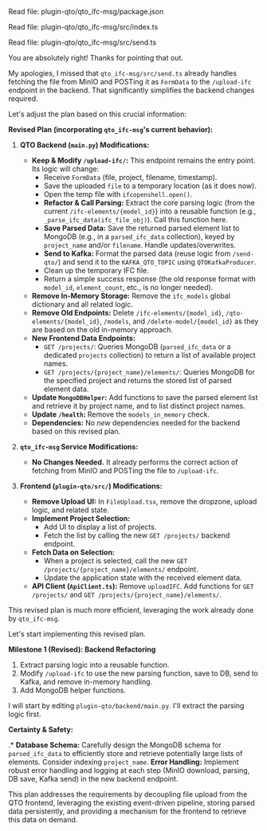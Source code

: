 

Read file: plugin-qto/qto_ifc-msg/package.json

Read file: plugin-qto/qto_ifc-msg/src/index.ts

Read file: plugin-qto/qto_ifc-msg/src/send.ts

You are absolutely right! Thanks for pointing that out.

My apologies, I missed that `qto_ifc-msg/src/send.ts` already handles fetching the file from MinIO and POSTing it as `FormData` to the `/upload-ifc` endpoint in the backend. That significantly simplifies the backend changes required.

Let's adjust the plan based on this crucial information:

**Revised Plan (incorporating `qto_ifc-msg`'s current behavior):**

1.  **QTO Backend (`main.py`) Modifications:**
    *   **Keep & Modify `/upload-ifc/`:** This endpoint remains the entry point. Its logic will change:
        *   Receive `FormData` (file, project, filename, timestamp).
        *   Save the uploaded `file` to a temporary location (as it does now).
        *   Open the temp file with `ifcopenshell.open()`.
        *   **Refactor & Call Parsing:** Extract the core parsing logic (from the current `/ifc-elements/{model_id}`) into a reusable function (e.g., `_parse_ifc_data(ifc_file_obj)`). Call this function here.
        *   **Save Parsed Data:** Save the returned parsed element list to MongoDB (e.g., in a `parsed_ifc_data` collection), keyed by `project_name` and/or `filename`. Handle updates/overwrites.
        *   **Send to Kafka:** Format the parsed data (reuse logic from `/send-qto/`) and send it to the `KAFKA_QTO_TOPIC` using `QTOKafkaProducer`.
        *   Clean up the temporary IFC file.
        *   Return a simple success response (the old response format with `model_id`, `element_count`, etc., is no longer needed).
    *   **Remove In-Memory Storage:** Remove the `ifc_models` global dictionary and all related logic.
    *   **Remove Old Endpoints:** Delete `/ifc-elements/{model_id}`, `/qto-elements/{model_id}`, `/models`, and `/delete-model/{model_id}` as they are based on the old in-memory approach.
    *   **New Frontend Data Endpoints:**
        *   `GET /projects/`: Queries MongoDB (`parsed_ifc_data` or a dedicated `projects` collection) to return a list of available project names.
        *   `GET /projects/{project_name}/elements/`: Queries MongoDB for the specified project and returns the stored list of parsed element data.
    *   **Update `MongoDBHelper`:** Add functions to save the parsed element list and retrieve it by project name, and to list distinct project names.
    *   **Update `/health`:** Remove the `models_in_memory` check.
    *   **Dependencies:** No *new* dependencies needed for the backend based on this revised plan.

2.  **`qto_ifc-msg` Service Modifications:**
    *   **No Changes Needed.** It already performs the correct action of fetching from MinIO and POSTing the file to `/upload-ifc`.

3.  **Frontend (`plugin-qto/src/`) Modifications:**
    *   **Remove Upload UI:** In `FileUpload.tsx`, remove the dropzone, upload logic, and related state.
    *   **Implement Project Selection:**
        *   Add UI to display a list of projects.
        *   Fetch the list by calling the new `GET /projects/` backend endpoint.
    *   **Fetch Data on Selection:**
        *   When a project is selected, call the new `GET /projects/{project_name}/elements/` endpoint.
        *   Update the application state with the received element data.
    *   **API Client (`ApiClient.ts`):** Remove `uploadIFC`. Add functions for `GET /projects/` and `GET /projects/{project_name}/elements/`.

This revised plan is much more efficient, leveraging the work already done by `qto_ifc-msg`.

Let's start implementing this revised plan.

**Milestone 1 (Revised): Backend Refactoring**

1.  Extract parsing logic into a reusable function.
2.  Modify `/upload-ifc` to use the new parsing function, save to DB, send to Kafka, and remove in-memory handling.
3.  Add MongoDB helper functions.

I will start by editing `plugin-qto/backend/main.py`. I'll extract the parsing logic first.

**Certainty & Safety:**

.*   **Database Schema:** Carefully design the MongoDB schema for `parsed_ifc_data` to efficiently store and retrieve potentially large lists of elements. Consider indexing `project_name`.
**Error Handling:** Implement robust error handling and logging at each step (MinIO download, parsing, DB save, Kafka send) in the new backend endpoint.

This plan addresses the requirements by decoupling file upload from the QTO frontend, leveraging the existing event-driven pipeline, storing parsed data persistently, and providing a mechanism for the frontend to retrieve this data on demand.
